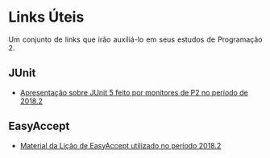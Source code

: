 # Links Úteis #

<p align="justify">Um conjunto de links que irão auxiliá-lo em seus estudos de Programação 2.</p>

## JUnit ##

- [Apresentação sobre JUnit 5 feito por monitores de P2 no período de 2018.2](https://docs.google.com/presentation/d/1RjFY9V1IqCkvruc5i56Vby4VZ0-ZpByfdZVvqyWHpjk/edit?usp=sharing)

## EasyAccept ##

- [Material da Lição de EasyAccept utilizado no período 2018.2](https://github.com/hericlesme/EasyAcceptLesson)
